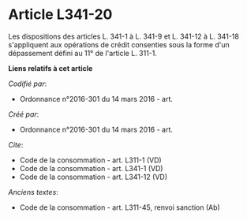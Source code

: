 # Article L341-20

Les dispositions des articles L. 341-1 à L. 341-9 et L. 341-12 à L. 341-18 s'appliquent aux opérations de crédit consenties
sous la forme d'un dépassement défini au 11° de l'article L. 311-1.

**Liens relatifs à cet article**

_Codifié par_:

  - Ordonnance n°2016-301 du 14 mars 2016 - art.

_Créé par_:

  - Ordonnance n°2016-301 du 14 mars 2016 - art.

_Cite_:

  - Code de la consommation - art. L311-1 (VD)
  - Code de la consommation - art. L341-1 (VD)
  - Code de la consommation - art. L341-12 (VD)

_Anciens textes_:

  - Code de la consommation - art. L311-45, renvoi sanction (Ab)
